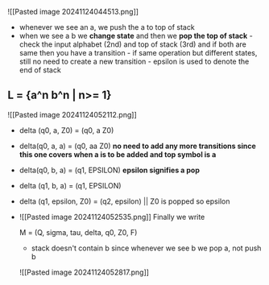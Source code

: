 ![[Pasted image 20241124044513.png]]

- whenever we see an a, we push the a to top of stack
- when we see a b we **change state** and then we **pop the top of stack**
	  - check the input alphabet (2nd) and top of stack (3rd) and if both are same then you have a transition
	  - if same operation but different states, still no need to create a new transition
	  - epsilon is used to denote the end of stack
## L = {a^n b^n | n>= 1}
![[Pasted image 20241124052112.png]]
- delta (q0, a, Z0) = (q0, a Z0)
- delta(q0, a, a) = (q0, aa Z0) **no need to add any more transitions since this one covers when a is to be added and top symbol is a**
- delta(q0, b, a) = (q1, EPSILON) **epsilon signifies a pop**
- delta (q1, b, a) = (q1, EPSILON)
- delta (q1, epsilon, Z0) = (q2, epsilon) || Z0 is popped so epsilon
- ![[Pasted image 20241124052535.png]]
Finally we write 

	M = (Q, sigma, tau, delta, q0, Z0, F)
	
	- stack doesn't contain b since whenever we see b we pop a, not push b
  
  ![[Pasted image 20241124052817.png]]
  